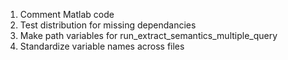 1. Comment Matlab code
2. Test distribution for missing dependancies
3. Make path variables for run_extract_semantics_multiple_query
4. Standardize variable names across files